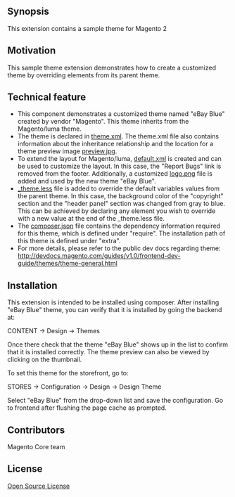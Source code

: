 ## Synopsis

This extension contains a sample theme for Magento 2

## Motivation

This sample theme extension demonstrates how to create a customized theme by overriding elements from its parent theme.

## Technical feature

* This component demonstrates a customized theme named "eBay Blue" created by vendor "Magento". This theme inherits from the Magento/luma theme.
* The theme is declared in [theme.xml](theme.xml). The theme.xml file also contains information about the inheritance relationship and the location for a theme preview image [preview.jpg](media/preview.jpg).
* To extend the layout for Magento/luma, [default.xml](Magento_Theme/layout/default.xml) is created and can be used to customize the layout. In this case, the "Report Bugs" link is removed from the footer. Additionally, a customized [logo.png](web/images/logo.png) file is added and used by the new theme "eBay Blue".
* [_theme.less](web/css/source/_theme.less) file is added to override the default variables values from the parent theme. In this case, the background color of the "copyright" section and the "header panel" section was changed from gray to blue. This can be achieved by declaring any element you wish to override with a new value at the end of the _theme.less file.
* The [composer.json](composer.json) file contains the dependency information required for this theme, which is defined under "require". The installation path of this theme is defined under "extra".
* For more details, please refer to the public dev docs regarding theme: http://devdocs.magento.com/guides/v1.0/frontend-dev-guide/themes/theme-general.html

## Installation

This extension is intended to be installed using composer. After installing "eBay Blue" theme, you can verify that it is installed by going the backend at:

CONTENT -> Design -> Themes

Once there check that the theme "eBay Blue" shows up in the list to confirm that it is installed correctly. The theme preview can also be viewed by clicking on the thumbnail.

To set this theme for the storefront, go to:

STORES -> Configuration -> Design ->  Design Theme

Select "eBay Blue" from the drop-down list and save the configuration. Go to frontend after flushing the page cache as prompted.

## Contributors

Magento Core team

## License

[Open Source License](LICENSE.txt)
